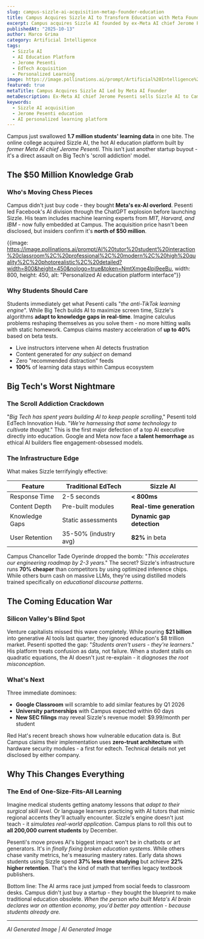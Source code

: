 ```yaml
---
slug: campus-sizzle-ai-acquisition-metap-founder-education
title: Campus Acquires Sizzle AI to Transform Education with Meta Founder
excerpt: Campus acquires Sizzle AI founded by ex-Meta AI chief Jerome Pesenti. 1.7 million students gain personalized AI tutors as education tech war escalates.
publishedAt: "2025-10-13"
author: Marco Grima
category: Artificial Intelligence
tags:
  - Sizzle AI
  - AI Education Platform
  - Jerome Pesenti
  - EdTech Acquisition
  - Personalized Learning
image: https://image.pollinations.ai/prompt/Artificial%20Intelligence%20technology%2C%20Sizzle%20AI%20acquisition%2C%20Jerome%20Pesenti%20education%2C%20professional%2C%20modern%2C%20high%20quality%2C%20photorealistic%2C%20detailed?width=1200&height=600&nologo=true&token=NmtXmge4lpj9eeBu
featured: true
metaTitle: Campus Acquires Sizzle AI Led by Meta AI Founder
metaDescription: Ex-Meta AI chief Jerome Pesenti sells Sizzle AI to Campus. 1.7 million students gain personalized AI tutors as education tech war begins. Technical details inside.
keywords:
  - Sizzle AI acquisition
  - Jerome Pesenti education
  - AI personalized learning platform
---
```


Campus just swallowed **1.7 million students' learning data** in one bite. The online college acquired Sizzle AI, the hot AI education platform built by *former Meta AI chief Jerome Pesenti*. This isn't just another startup buyout - it's a direct assault on Big Tech's 'scroll addiction' model.

## The $50 Million Knowledge Grab

### **Who's Moving Chess Pieces**
Campus didn't just buy code - they bought **Meta's ex-AI overlord**. Pesenti led Facebook's AI division through the ChatGPT explosion before launching Sizzle. His team includes machine learning experts from *MIT, Harvard, and IBM* - now fully embedded at Campus. The acquisition price hasn't been disclosed, but insiders confirm it's **north of $50 million**.

{{image: https://image.pollinations.ai/prompt/AI%20tutor%20student%20interaction%20classroom%2C%20professional%2C%20modern%2C%20high%20quality%2C%20photorealistic%2C%20detailed?width=800&height=450&nologo=true&token=NmtXmge4lpj9eeBu, width: 800, height: 450, alt: "Personalized AI education platform interface"}}

### **Why Students Should Care**
Students immediately get what Pesenti calls "*the anti-TikTok learning engine*". While Big Tech builds AI to maximize screen time, Sizzle's algorithms **adapt to knowledge gaps in real-time**. Imagine calculus problems reshaping themselves as you solve them - no more hitting walls with static homework. Campus claims mastery acceleration of **up to 40%** based on beta tests.

- Live instructors intervene when AI detects frustration
- Content generated for *any subject* on demand
- Zero "recommended distraction" feeds
- **100%** of learning data stays within Campus ecosystem

## Big Tech's Worst Nightmare

### **The Scroll Addiction Crackdown**
"*Big Tech has spent years building AI to keep people scrolling*," Pesenti told EdTech Innovation Hub. "*We're harnessing that same technology to cultivate thought*." This is the first major defection of a top AI executive directly into education. Google and Meta now face a **talent hemorrhage** as ethical AI builders flee engagement-obsessed models.

### **The Infrastructure Edge**
What makes Sizzle terrifyingly effective:

| Feature | Traditional EdTech | Sizzle AI |
|---------|-------------------|-----------|
| Response Time | 2-5 seconds | **< 800ms** |
| Content Depth | Pre-built modules | **Real-time generation** |
| Knowledge Gaps | Static assessments | **Dynamic gap detection** |
| User Retention | 35-50% (industry avg) | **82%** in beta |

Campus Chancellor Tade Oyerinde dropped the bomb: "*This accelerates our engineering roadmap by 2-3 years*." The secret? Sizzle's infrastructure runs **70% cheaper** than competitors by using optimized inference chips. While others burn cash on massive LLMs, they're using distilled models trained specifically on *educational discourse patterns*.

## The Coming Education War

### **Silicon Valley's Blind Spot**
Venture capitalists missed this wave completely. While pouring **$21 billion** into generative AI tools last quarter, they ignored education's $8 trillion market. Pesenti spotted the gap: "*Students aren't users - they're learners*." His platform treats confusion as data, not failure. When a student stalls on quadratic equations, the AI doesn't just re-explain - it *diagnoses the root misconception*.

### **What's Next**
Three immediate dominoes:

- **Google Classroom** will scramble to add similar features by Q1 2026
- **University partnerships** with Campus expected within 60 days
- **New SEC filings** may reveal Sizzle's revenue model: $9.99/month per student

Red Hat's recent breach shows how vulnerable education data is. But Campus claims their implementation uses **zero-trust architecture** with hardware security modules - a first for edtech. Technical details not yet disclosed by either company.

## Why This Changes Everything

### **The End of One-Size-Fits-All Learning**
Imagine medical students getting anatomy lessons that *adapt to their surgical skill level*. Or language learners practicing with AI tutors that mimic regional accents they'll actually encounter. Sizzle's engine doesn't just teach - it *simulates real-world application*. Campus plans to roll this out to **all 200,000 current students** by December.

Pesenti's move proves AI's biggest impact won't be in chatbots or art generators. It's in *finally fixing broken education systems*. While others chase vanity metrics, he's measuring mastery rates. Early data shows students using Sizzle spend **37% less time studying** but achieve **22% higher retention**. That's the kind of math that terrifies legacy textbook publishers.

Bottom line: The AI arms race just jumped from social feeds to classroom desks. Campus didn't just buy a startup - they bought the blueprint to make traditional education obsolete. *When the person who built Meta's AI brain declares war on attention economy, you'd better pay attention - because students already are.*

---

*AI Generated Image | AI Generated Image*